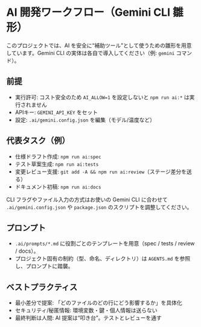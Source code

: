 # AI 開発ワークフロー（Gemini CLI 雛形）

このプロジェクトでは、AI を安全に“補助ツール”として使うための雛形を用意しています。Gemini CLI の実体は各自で導入してください（例: `gemini` コマンド）。

## 前提
- 実行許可: コスト安全のため `AI_ALLOW=1` を設定しないと `npm run ai:*` は実行されません
- APIキー: `GEMINI_API_KEY` をセット
- 設定: `.ai/gemini.config.json` を編集（モデル/温度など）

## 代表タスク（例）
- 仕様ドラフト作成: `npm run ai:spec`
- テスト草案生成: `npm run ai:tests`
- 変更レビュー支援: `git add -A && npm run ai:review`（ステージ差分を送る）
- ドキュメント初稿: `npm run ai:docs`

CLI フラグやファイル入力の方式はお使いの Gemini CLI に合わせて `.ai/gemini.config.json` や `package.json` のスクリプトを調整してください。

## プロンプト
- `.ai/prompts/*.md` に役割ごとのテンプレートを用意（spec / tests / review / docs）。
- プロジェクト固有の制約（型、命名、ディレクトリ）は `AGENTS.md` を参照し、プロンプトに踏襲。

## ベストプラクティス
- 最小差分で提案: 「どのファイルのどの行にどう影響するか」を具体化
- セキュリティ/秘匿情報: 環境変数・鍵・個人情報は送らない
- 最終判断は人間: AI 提案は“叩き台”。テストとレビューを通す
